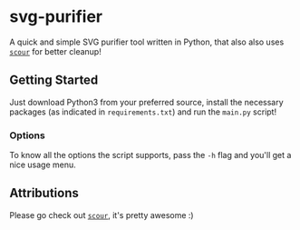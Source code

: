 # svg-purifier

A quick and simple SVG purifier tool written in Python, that also also uses [`scour`](https://github.com/scour-project/scour) for better cleanup!

## Getting Started

Just download Python3 from your preferred source, install the necessary packages (as indicated in `requirements.txt`) and run the `main.py` script!

### Options

To know all the options the script supports, pass the `-h` flag and you'll get a nice usage menu.

## Attributions

Please go check out [`scour`](https://github.com/scour-project/scour), it's pretty awesome :)
